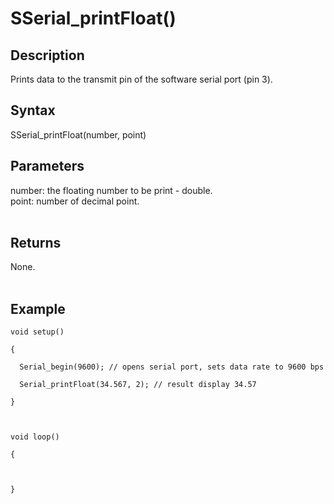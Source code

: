 # SSerial\_printFloat() #

## Description ##
Prints data to the transmit pin of the software serial port (pin 3).

## Syntax ##
SSerial\_printFloat(number, point)

## Parameters ##
number: the floating number to be print - double.<br>
point: number of decimal point.<br>
<br>
<h2>Returns</h2>
None.<br>
<br>
<h2>Example</h2>
<pre><code>void setup()<br>
{<br>
  Serial_begin(9600); // opens serial port, sets data rate to 9600 bps<br>
  Serial_printFloat(34.567, 2); // result display 34.57<br>
}<br>
<br>
void loop()<br>
{<br>
  <br>
}<br>
</code></pre>